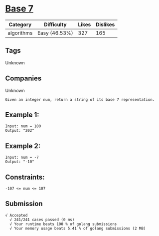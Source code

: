 # [Base 7](https://leetcode.com/problems/base-7/description/)

| Category   | Difficulty    | Likes | Dislikes |
| ---------- | ------------- | ----- | -------- |
| algorithms | Easy (46.53%) | 327   | 165      |

## Tags

Unknown

## Companies

Unknown

```
Given an integer num, return a string of its base 7 representation.
```

## Example 1:

```
Input: num = 100
Output: "202"
```

## Example 2:

```
Input: num = -7
Output: "-10"
```

## Constraints:

```
-107 <= num <= 107
```

## Submission
```
√ Accepted
  √ 241/241 cases passed (0 ms)
  √ Your runtime beats 100 % of golang submissions
  √ Your memory usage beats 5.41 % of golang submissions (2 MB)
```